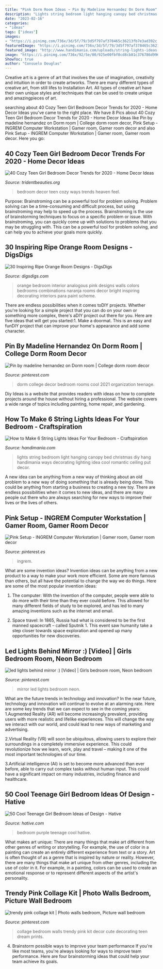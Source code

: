 ```yaml
---
title: "Pink Dorm Room Ideas ~ Pin By Madeline Hernandez On Dorm Room"
description: "Lights string bedroom light hanging canopy bed christmas diy hang handimania ways decorating lighting idea cool romantic ceiling put decor"
date: "2023-02-16"
categories:
- "ideas"
tags: ["ideas"]
images:
- "https://i.pinimg.com/736x/3d/5f/79/3d5f797af378465c36213fb7e3ad392c.jpg"
featuredImage: "https://i.pinimg.com/736x/3d/5f/79/3d5f797af378465c36213fb7e3ad392c.jpg"
featured_image: "http://www.handimania.com/uploads/string-lights-ideas-for-your-bedroom06.jpg"
image: "https://i.pinimg.com/736x/92/5e/00/925e00fbf0cd8cb81c376786d996321b.jpg"
ShowToc: true
author: "Consuelo Douglas"
---
```



Creative art is a genre of art that involves the use of imagination, creativity and intuition in order to create artworks. There are many different types of creative art, from still lifes to Installation Art. All types of creative art have their own unique styles and techniques that can be used to create unique and amazingpieces of art.

	

		
searching about 40 Cozy Teen Girl Bedroom Decor Trends for 2020 - Home Decor Ideas you've came to the right place. We have 8 Pics about 40 Cozy Teen Girl Bedroom Decor Trends for 2020 - Home Decor Ideas like Pin by madeline hernandez on Dorm room | College dorm room decor, Pink Setup - INGREM Computer Workstation | Gamer room, Gamer room decor and also Pink Setup - INGREM Computer Workstation | Gamer room, Gamer room decor. Here you go:
		
    
## 40 Cozy Teen Girl Bedroom Decor Trends For 2020 - Home Decor Ideas

<img loading=lazy src="https://tridentbeauties.org/wp-content/uploads/2020/01/cozy-teen-girl-bedroom-decor-trends-for-2020-awesome-77-ways-to-make-your-bedroom-feel-like-heaven-34-in-2020-of-cozy-teen-girl-bedroom-decor-trends-for-2020.jpg" onerror="this.onerror=null;this.src='https://tse3.mm.bing.net/th?id=OIP.jdjP5vYuSBJA57qrA8SF3gHaJ2&amp;pid=15.1';" alt="40 Cozy Teen Girl Bedroom Decor Trends for 2020 - Home Decor Ideas">

_Source: tridentbeauties.org_

>bedroom decor teen cozy ways trends heaven feel. 

	

Purpose: Brainstroming can be a powerful tool for problem solving.
Problem solving can be a time-consuming and difficult process, but using brainstroming may help to speed up the process. Brainstroming is the use of brainstorming techniques to focus on a specific problem or issue. With brainstroming, you can quickly come up with solutions to problems that you may be struggling with. This can be a powerful tool for problem solving, and can help you to achieve your goals more quickly.

    
## 30 Inspiring Ripe Orange Room Designs - DigsDigs

<img loading=lazy src="https://www.digsdigs.com/photos/bright-and-inspiring-orange-room-designs-21.jpg" onerror="this.onerror=null;this.src='https://tse3.mm.bing.net/th?id=OIP.NxPB9tH8PIW3qdUrBaFmDgHaJ4&amp;pid=15.1';" alt="30 Inspiring Ripe Orange Room Designs - DigsDigs">

_Source: digsdigs.com_

>orange bedroom interior analogous pink designs walls colors bedrooms combinations naranja rooms decor bright inspiring decorating interiors para paint scheme. 

	

There are endless possibilities when it comes toDIY projects. Whether you're looking for a simple project that you can do on your own or something more complex, there's aDIY project out there for you. Here are five ideas that will get you started:1. Make a doormat. This is an easy and funDIY project that can improve your home's appearance and add some character.

    
## Pin By Madeline Hernandez On Dorm Room | College Dorm Room Decor

<img loading=lazy src="https://i.pinimg.com/736x/df/be/fa/dfbefa2eb2f5ad4648a122de20fac6ae.jpg" onerror="this.onerror=null;this.src='https://tse2.mm.bing.net/th?id=OIP.bZj_brF_SnNpC331Y8HyPwHaJ3&amp;pid=15.1';" alt="Pin by madeline hernandez on Dorm room | College dorm room decor">

_Source: pinterest.com_

>dorm college decor bedroom rooms cool 2021 organization teenage. 

	

Diy Ideas is a website that provides readers with ideas on how to complete projects around the house without hiring a professional. The website covers a wide range of topics including painting, home repair, and gardening. 

    
## How To Make 6 String Lights Ideas For Your Bedroom - Craftspiration

<img loading=lazy src="http://www.handimania.com/uploads/string-lights-ideas-for-your-bedroom06.jpg" onerror="this.onerror=null;this.src='https://tse3.mm.bing.net/th?id=OIP.qXMW4q-vEBQysovU5vhXrQHaJ4&amp;pid=15.1';" alt="How to Make 6 String Lights Ideas For Your Bedroom - Craftspiration">

_Source: handimania.com_

>lights string bedroom light hanging canopy bed christmas diy hang handimania ways decorating lighting idea cool romantic ceiling put decor. 

	

A new idea can be anything from a new way of thinking about an old problem to a new way of doing something that is already being done. This could be anything from starting a business to creating a new toy. There are endless possibilities when it comes to new ideas, and there are many people out there who are always searching for new ways to improve their lives or the lives of others.

    
## Pink Setup - INGREM Computer Workstation | Gamer Room, Gamer Room Decor

<img loading=lazy src="https://i.pinimg.com/736x/92/5e/00/925e00fbf0cd8cb81c376786d996321b.jpg" onerror="this.onerror=null;this.src='https://tse2.mm.bing.net/th?id=OIP.UJF3goW60dXmYlmIcN7UlAHaJ3&amp;pid=15.1';" alt="Pink Setup - INGREM Computer Workstation | Gamer room, Gamer room decor">

_Source: pinterest.es_

>ingrem. 

	

What are some invention ideas?
Invention ideas can be anything from a new product to a way to make your work more efficient. Some are more famous than others, but all have the potential to change the way we do things. Here are some of the most popular invention ideas: 
1) The computer: With the invention of the computer, people were able to do more with their time than they ever could before. This allowed for many different fields of study to be explored, and has led to many amazing inventions such as the internet and email.

2) Space travel: In 1865, Russia had what is considered to be the first manned spacecraft – called Sputnik 1. This event saw humanity take a step closer towards space exploration and opened up many opportunities for new discoveries.

    
## Led Lights Behind Mirror :) [Video] | Girls Bedroom Room, Neon Bedroom

<img loading=lazy src="https://i.pinimg.com/736x/3d/5f/79/3d5f797af378465c36213fb7e3ad392c.jpg" onerror="this.onerror=null;this.src='https://tse4.mm.bing.net/th?id=OIP.VZKBxBSo7o4n2n7UBIRWCgHaNB&amp;pid=15.1';" alt="led lights behind mirror :) [Video] | Girls bedroom room, Neon bedroom">

_Source: pinterest.com_

>mirror led lights bedroom neon. 

	

What are the future trends in technology and innovation?
In the near future, technology and innovation will continue to evolve at an alarming rate. Here are some key trends that we can expect to see in the coming years:
1.Augmented Reality (AR) will become increasingly prevalent, providing users with more realistic and lifelike experiences. This will change the way we interact with our world, and could lead to new ways of marketing and advertising.

2.Virtual Reality (VR) will soon be ubiquitous, allowing users to explore their surroundings in a completely immersive experience. This could revolutionize how we learn, work, play and travel – making it one of the most important technologies of our time.

3.Artificial intelligence (AI) is set to become more advanced than ever before, able to carry out complex tasks without human input. This could have a significant impact on many industries, including finance and healthcare.

    
## 50 Cool Teenage Girl Bedroom Ideas Of Design - Hative

<img loading=lazy src="https://hative.com/wp-content/uploads/2013/07/purple-girl-bedroom-2836.jpg" onerror="this.onerror=null;this.src='https://tse3.mm.bing.net/th?id=OIP.HBU0QdbaFfs8KBn3BM3CqgHaLH&amp;pid=15.1';" alt="50 Cool Teenage Girl Bedroom Ideas of Design - Hative">

_Source: hative.com_

>bedroom purple teenage cool hative. 

	

What makes art unique: There are many things that make art different from other genres of writing or storytelling. For example, the use of color in a painting can create an entirely different experience from text or a story.
Art is often thought of as a genre that is inspired by nature or reality. However, there are many things that make art unique from other genres, including the use of color in it. For example, in a painting, colors can be used to create an emotional response or to represent different aspects of the artist's personality.

    
## Trendy Pink Collage Kit | Photo Walls Bedroom, Picture Wall Bedroom

<img loading=lazy src="https://i.pinimg.com/736x/41/49/99/414999fae659dba377447a638d002802.jpg" onerror="this.onerror=null;this.src='https://tse3.mm.bing.net/th?id=OIP.xCY9nU6HItn4IM18T-mKxQHaJ3&amp;pid=15.1';" alt="trendy pink collage kit | Photo walls bedroom, Picture wall bedroom">

_Source: pinterest.com_

>collage bedroom walls trendy pink kit decor cute decorating teen dream prints. 

	

4. Brainstorm possible ways to improve your team performance
If you're like most teams, you're always looking for ways to improve team performance. Here are four brainstorming ideas that could help your team achieve its goals.

